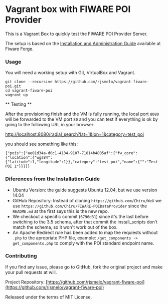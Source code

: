 # Vagrant box with FIWARE POI Provider

This is a Vagrant Box to quickly test the FIWARE POI Provider Server.

The setup is based on the [Installation and Administration Guide](http://forge.fi-ware.org/plugins/mediawiki/wiki/fiware/index.php/POI_Data_Provider_-_Installation_and_Administration_Guide) available at Fiware Forge.

### Usage

You will need a working setup with Git, VirtualBox and Vagrant.

```
git clone --recursive https://github.com/rjsmelo/vagrant-fiware-poi.git
cd vagrant-fiware-poi
vagrant up
```

** Testing **

After the provisioning finish and the VM is fully running, the local port ```8080``` will be forwarded to the VM port ```80``` and you can test if everything is ok by going to the following URL in your browser:
 
[http://localhost:8080/radial_search?lat=1&lon=1&category=test_poi](http://localhost:8080/radial_search?lat=1&lon=1&category=test_poi)

you should see something like this:

```
{"pois":{"ae01d34a-d0c1-4134-9107-71814b4805af":{"fw_core":{"location":{"wgs84":{"latitude":1,"longitude":1}},"category":"test_poi","name":{"":"Test POI 1"}}}}}
```

### Diferences from the Installation Guide

* Ubuntu Version: the guide suggests Ubuntu 12.04, but we use version 14.04
* GitHub Repository: Instead of cloning ```https://github.com/Chiru/WeX``` we use ```https://github.com/Chiru/FIWARE-POIDataProvider``` since the ```README.md``` at the first says this is the new repo.
* We checkout a specific commit (```6796d31```) since it's the last before switching to the 3.5 schema, after that commit the install_scripts don't match the schema, so it won't work out of the box.
* An Apache Redirect rule has been added to map the requiests without ```.php``` to the apropriate PHP file, example: ```/get_components -> get_components.php``` to comply with the POI standard endpoint name.

### Contributing

If you find any issue, please go to GitHub, fork the original project and make your pull requests at will.

Project Repository: [https://github.com/rjsmelo/vagrant-fiware-poi](https://github.com/rjsmelo/vagrant-fiware-poi)

Released under the terms of MIT License.
